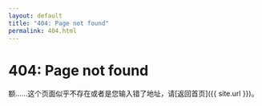 ```yaml
---
layout: default
title: "404: Page not found"
permalink: 404.html
---
```


# 404: Page not found
额……这个页面似乎不存在或者是您输入错了地址，请[返回首页]({{ site.url }})。